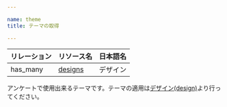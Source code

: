 ```yaml
---

name: theme
title: テーマの取得

---
```


|リレーション|リソース名|日本語名|
|:---|:---|:---|
|has_many|[designs](#design)|デザイン|

アンケートで使用出来るテーマです。テーマの適用は[デザイン(design)](#design)より行ってください。